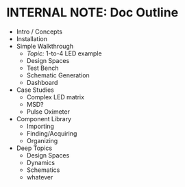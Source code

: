 # INTERNAL NOTE: Doc Outline

- Intro / Concepts
- Installation
- Simple Walkthrough
  - *Topic:* 1-to-4 LED example
  - Design Spaces
  - Test Bench
  - Schematic Generation
  - Dashboard
- Case Studies
  - Complex LED matrix
  - MSD?
  - Pulse Oximeter
- Component Library
  - Importing
  - Finding/Acquiring
  - Organizing
- Deep Topics
  - Design Spaces
  - Dynamics
  - Schematics
  - whatever